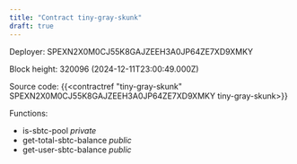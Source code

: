 ```yaml
---
title: "Contract tiny-gray-skunk"
draft: true
---
```

Deployer: SPEXN2X0M0CJ55K8GAJZEEH3A0JP64ZE7XD9XMKY


 



Block height: 320096 (2024-12-11T23:00:49.000Z)

Source code: {{<contractref "tiny-gray-skunk" SPEXN2X0M0CJ55K8GAJZEEH3A0JP64ZE7XD9XMKY tiny-gray-skunk>}}

Functions:

* is-sbtc-pool _private_
* get-total-sbtc-balance _public_
* get-user-sbtc-balance _public_
